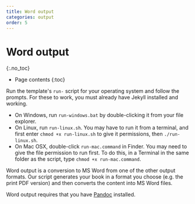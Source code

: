 ```yaml
---
title: Word output
categories: output
order: 5
---
```


# Word output
{:.no_toc}

* Page contents
{:toc}

Run the template's `run-` script for your operating system and follow the prompts. For these to work, you must already have Jekyll installed and working.

* On Windows, run `run-windows.bat` by double-clicking it from your file explorer.
* On Linux, run `run-linux.sh`. You may have to run it from a terminal, and first enter `chmod +x run-linux.sh` to give it permissions, then `./run-linux.sh`.
* On Mac OSX, double-click `run-mac.command` in Finder. You may need to give the file permission to run first. To do this, in a Terminal in the same folder as the script, type `chmod +x run-mac.command`.

Word output is a conversion to MS Word from one of the other output formats. Our script generates your book in a format you choose (e.g. the print PDF version) and then converts the content into MS Word files.

Word output requires that you have [Pandoc](https://pandoc.org/) installed.
